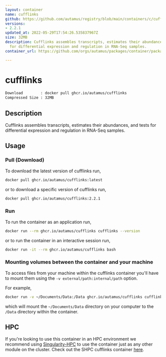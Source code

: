 ```yaml
---
layout: container
name: cufflinks
github: https://github.com/autamus/registry/blob/main/containers/c/cufflinks/spack.yaml
versions:
- 2.2.1
updated_at: 2022-05-29T17:54:26.535837967Z
size: 32MB
description: Cufflinks assembles transcripts, estimates their abundances, and tests
  for differential expression and regulation in RNA-Seq samples.
container_url: https://github.com/orgs/autamus/packages/container/package/cufflinks

---
```

# cufflinks
```bash 
Download        : docker pull ghcr.io/autamus/cufflinks
Compressed Size : 32MB
```

## Description
Cufflinks assembles transcripts, estimates their abundances, and tests for differential expression and regulation in RNA-Seq samples.

## Usage
### Pull (Download)
To download the latest version of cufflinks run,

```bash
docker pull ghcr.io/autamus/cufflinks:latest
```

or to download a specific version of cufflinks run,

```bash
docker pull ghcr.io/autamus/cufflinks:2.2.1
```
### Run
To run the container as an application run,
```bash
docker run --rm ghcr.io/autamus/cufflinks cufflinks --version
```

or to run the container in an interactive session run,
```bash
docker run -it --rm ghcr.io/autamus/cufflinks bash
```

### Mounting volumes between the container and your machine
To access files from your machine within the cufflinks container you'll have to mount them using the `-v external/path:internal/path` option.

For example,
```bash
docker run -v ~/Documents/Data:/Data ghcr.io/autamus/cufflinks cufflinks /Data/myData.csv
```
which will mount the `~/Documents/Data` directory on your computer to the `/Data` directory within the container.

## HPC
If you're looking to use this container in an HPC environment we recommend using [Singularity-HPC](https://singularity-hpc.readthedocs.io) to use the container just as any other module on the cluster. Check out the SHPC cufflinks container [here](https://singularityhub.github.io/singularity-hpc/r/ghcr.io-autamus-cufflinks/).